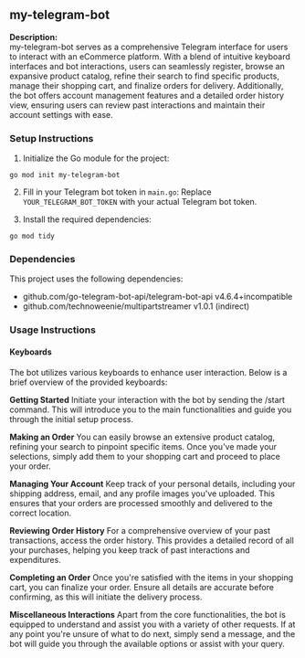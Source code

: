 
## my-telegram-bot

**Description:**  
my-telegram-bot serves as a comprehensive Telegram interface for users to interact with an eCommerce platform. With a blend of intuitive keyboard interfaces and bot interactions, users can seamlessly register, browse an expansive product catalog, refine their search to find specific products, manage their shopping cart, and finalize orders for delivery. Additionally, the bot offers account management features and a detailed order history view, ensuring users can review past interactions and maintain their account settings with ease.

### Setup Instructions

1. Initialize the Go module for the project:
```
go mod init my-telegram-bot
```

2. Fill in your Telegram bot token in `main.go`:
Replace `YOUR_TELEGRAM_BOT_TOKEN` with your actual Telegram bot token.

3. Install the required dependencies:
```
go mod tidy
```

### Dependencies

This project uses the following dependencies:

- github.com/go-telegram-bot-api/telegram-bot-api v4.6.4+incompatible
- github.com/technoweenie/multipartstreamer v1.0.1 (indirect)

### Usage Instructions

#### Keyboards

The bot utilizes various keyboards to enhance user interaction. Below is a brief overview of the provided keyboards:

**Getting Started**
Initiate your interaction with the bot by sending the /start command. This will introduce you to the main functionalities and guide you through the initial setup process.

**Making an Order**
You can easily browse an extensive product catalog, refining your search to pinpoint specific items. Once you've made your selections, simply add them to your shopping cart and proceed to place your order.

**Managing Your Account**
Keep track of your personal details, including your shipping address, email, and any profile images you've uploaded. This ensures that your orders are processed smoothly and delivered to the correct location.

**Reviewing Order History**
For a comprehensive overview of your past transactions, access the order history. This provides a detailed record of all your purchases, helping you keep track of past interactions and expenditures.

**Completing an Order**
Once you're satisfied with the items in your shopping cart, you can finalize your order. Ensure all details are accurate before confirming, as this will initiate the delivery process.

**Miscellaneous Interactions**
Apart from the core functionalities, the bot is equipped to understand and assist you with a variety of other requests. If at any point you're unsure of what to do next, simply send a message, and the bot will guide you through the available options or assist with your query.
